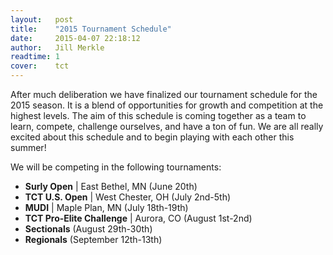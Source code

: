 ```yaml
---
layout:   post
title:    "2015 Tournament Schedule"
date:     2015-04-07 22:18:12
author:   Jill Merkle
readtime: 1
cover:    tct
---
```


After much deliberation we have finalized our tournament schedule for the 2015 season. It is a blend of opportunities for growth and competition at the highest levels. The aim of this schedule is coming together as a team to learn, compete, challenge ourselves, and have a ton of fun. We are all really excited about this schedule and to begin playing with each other this summer!

<!--more-->

We will be competing in the following tournaments:

*  __Surly Open__  |  East Bethel, MN  (June 20th) 
*  __TCT U.S. Open__  |  West Chester, OH  (July 2nd-5th) 
*  __MUDI__  |  Maple Plan, MN  (July 18th-19th)
*  __TCT Pro-Elite Challenge__  |  Aurora, CO  (August 1st-2nd)
*  __Sectionals__  (August 29th-30th)
*  __Regionals__  (September 12th-13th)